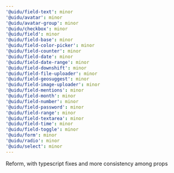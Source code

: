 ```yaml
---
'@uidu/field-text': minor
'@uidu/avatar': minor
'@uidu/avatar-group': minor
'@uidu/checkbox': minor
'@uidu/field': minor
'@uidu/field-base': minor
'@uidu/field-color-picker': minor
'@uidu/field-counter': minor
'@uidu/field-date': minor
'@uidu/field-date-range': minor
'@uidu/field-downshift': minor
'@uidu/field-file-uploader': minor
'@uidu/field-geosuggest': minor
'@uidu/field-image-uploader': minor
'@uidu/field-mentions': minor
'@uidu/field-month': minor
'@uidu/field-number': minor
'@uidu/field-password': minor
'@uidu/field-range': minor
'@uidu/field-textarea': minor
'@uidu/field-time': minor
'@uidu/field-toggle': minor
'@uidu/form': minor
'@uidu/radio': minor
'@uidu/select': minor
---
```


Reform, with typescript fixes and more consistency among props
